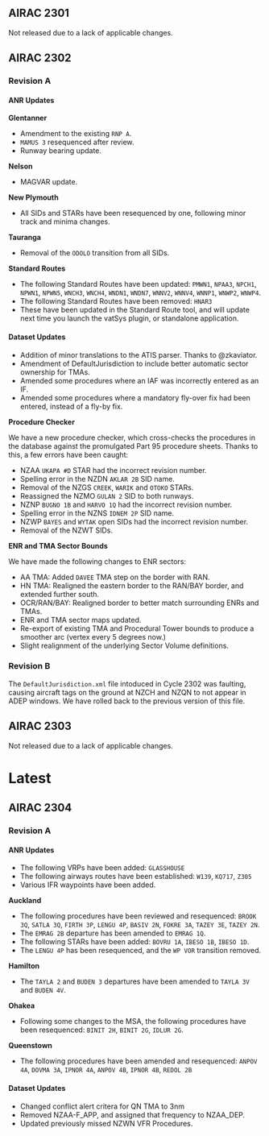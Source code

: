 ## AIRAC 2301

Not released due to a lack of applicable changes.


## AIRAC 2302

### Revision A

#### ANR Updates

**Glentanner**

  -  Amendment to the existing `RNP A`.
  -  `MAMUS 3` resequenced after review.
  -  Runway bearing update.

**Nelson**

  -  MAGVAR update.

**New Plymouth**

  -  All SIDs and STARs have been resequenced by one, following minor track and minima changes.

**Tauranga**

  -  Removal of the `ODOLO` transition from all SIDs.

**Standard Routes**

  - The following Standard Routes have been updated: `PMWN1`, `NPAA3`, `NPCH1`, `NPWN1`, `NPWN5`, `WNCH3`, `WNCH4`, `WNDN1`, `WNDN7`, `WNNV2`, `WNNV4`, `WNNP1`, `WNWP2`, `WNWP4`.
  - The following Standard Routes have been removed: `HNAR3`
  - These have been updated in the Standard Route tool, and will update next time you launch the vatSys plugin, or standalone application.


#### Dataset Updates

  - Addition of minor translations to the ATIS parser. Thanks to @zkaviator.
  - Amendment of DefaultJurisdiction to include better automatic sector ownership for TMAs.
  - Amended some procedures where an IAF was incorrectly entered as an IF. 
  - Amended some procedures where a mandatory fly-over fix had been entered, instead of a fly-by fix.

**Procedure Checker**

We have a new procedure checker, which cross-checks the procedures in the database against the promulgated Part 95 procedure sheets. Thanks to this, a few errors have been caught:

  - NZAA `UKAPA #D` STAR had the incorrect revision number.
  - Spelling error in the NZDN `AKLAR 2B` SID name.
  - Removal of the NZGS `CREEK`, `WARIK` and `OTOKO` STARs.
  - Reassigned the NZMO `GULAN 2` SID to both runways.
  - NZNP `BUGNO 1B` and `HARVO 1Q` had the incorrect revision number.
  - Spelling error in the NZNS `IDNEM 2P` SID name.
  - NZWP `BAYES` and `WYTAK` open SIDs had the incorrect revision number.
  - Removal of the NZWT SIDs.

**ENR and TMA Sector Bounds**

We have made the following changes to ENR sectors:

  - AA TMA: Added `DAVEE` TMA step on the border with RAN.
  - HN TMA: Realigned the eastern border to the RAN/BAY border, and extended further south.
  - OCR/RAN/BAY: Realigned border to better match surrounding ENRs and TMAs.
  - ENR and TMA sector maps updated.
  - Re-export of existing TMA and Procedural Tower bounds to produce a smoother arc (vertex every 5 degrees now.)
  - Slight realignment of the underlying Sector Volume definitions.


### Revision B

The `DefaultJurisdiction.xml` file intoduced in Cycle 2302 was faulting, causing aircraft tags on the ground at NZCH and NZQN to not appear in ADEP windows. We have rolled back to the previous version of this file.


## AIRAC 2303

Not released due to a lack of applicable changes.


# Latest

## AIRAC 2304

### Revision A

#### ANR Updates

  - The following VRPs have been added: `GLASSHOUSE`
  - The following airways routes have been established: `W139`, `KQ717`, `Z305`
  - Various IFR waypoints have been added.

**Auckland**
  - The following procedures have been reviewed and resequenced: `BROOK 3Q`, `SATLA 3Q`, `FIRTH 3P`, `LENGU 4P`, `BASIV 2N`, `FOKRE 3A`, `TAZEY 3E`, `TAZEY 2N`.
  - The `EMRAG 2B` departure has been amended to `EMRAG 1Q`.
  - The following STARs have been added: `BOVRU 1A`, `IBESO 1B`, `IBESO 1D`.
  - The `LENGU 4P` has been resequenced, and the `WP VOR` transition removed.

**Hamilton**
  - The `TAYLA 2` and `BUDEN 3` departures have been amended to `TAYLA 3V` and `BUDEN 4V`.

**Ohakea**
  - Following some changes to the MSA, the following procedures have been resequenced: `BINIT 2H`, `BINIT 2G`, `IDLUR 2G`.

**Queenstown**
  - The following procedures have been amended and resequenced: `ANPOV 4A`, `DOVMA 3A`, `IPNOR 4A`, `ANPOV 4B`, `IPNOR 4B`, `REDOL 2B`

#### Dataset Updates

  - Changed conflict alert critera for QN TMA to 3nm
  - Removed NZAA-F_APP, and assigned that frequency to NZAA_DEP.
  - Updated previously missed NZWN VFR Procedures.



